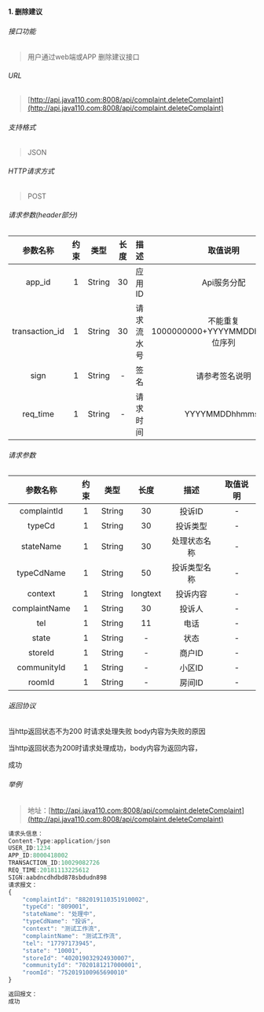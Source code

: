 

**1\. 删除建议**
###### 接口功能
> 用户通过web端或APP 删除建议接口

###### URL
> [http://api.java110.com:8008/api/complaint.deleteComplaint](http://api.java110.com:8008/api/complaint.deleteComplaint)

###### 支持格式
> JSON

###### HTTP请求方式
> POST

###### 请求参数(header部分)
|参数名称|约束|类型|长度|描述|取值说明|
| :-: | :-: | :-: | :-: | :-: | :-:|
|app_id|1|String|30|应用ID|Api服务分配                      |
|transaction_id|1|String|30|请求流水号|不能重复 1000000000+YYYYMMDDhhmmss+6位序列 |
|sign|1|String|-|签名|请参考签名说明|
|req_time|1|String|-|请求时间|YYYYMMDDhhmmss|

###### 请求参数
|参数名称|约束|类型|长度|描述|取值说明|
| :-: | :-: | :-: | :-: | :-: | :-: |
|complaintId|1|String|30|投诉ID|-|
|typeCd|1|String|30|投诉类型|-|
|stateName|1|String|30|处理状态名称|-|
|typeCdName|1|String|50|投诉类型名称|-|
|context|1|String|longtext|投诉内容|-|
|complaintName|1|String|30|投诉人|-|
|tel|1|String|11|电话|-|
|state|1|String|-|状态|-|
|storeId|1|String|-|商户ID|-|
|communityId|1|String|-|小区ID|-|
|roomId|1|String|-|房间ID|-|

###### 返回协议

当http返回状态不为200 时请求处理失败 body内容为失败的原因

当http返回状态为200时请求处理成功，body内容为返回内容，

成功


###### 举例
> 地址：[http://api.java110.com:8008/api/complaint.deleteComplaint](http://api.java110.com:8008/api/complaint.deleteComplaint)

``` javascript
请求头信息：
Content-Type:application/json
USER_ID:1234
APP_ID:8000418002
TRANSACTION_ID:10029082726
REQ_TIME:20181113225612
SIGN:aabdncdhdbd878sbdudn898
请求报文：
{
	"complaintId": "882019110351910002",
	"typeCd": "809001",
	"stateName": "处理中",
	"typeCdName": "投诉",
	"context": "测试工作流",
	"complaintName": "测试工作流",
	"tel": "17797173945",
	"state": "10001",
	"storeId": "402019032924930007",
	"communityId": "7020181217000001",
	"roomId": "752019100965690010"
}

返回报文：
成功

```
